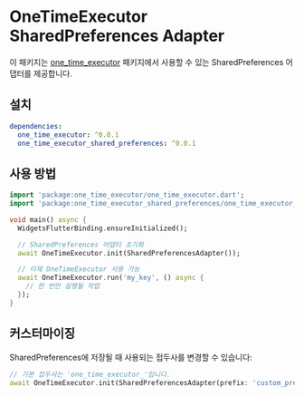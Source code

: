 # OneTimeExecutor SharedPreferences Adapter

이 패키지는 [one_time_executor](https://github.com/yourusername/one_time_executor) 패키지에서 사용할 수 있는 SharedPreferences 어댑터를 제공합니다.

## 설치

```yaml
dependencies:
  one_time_executor: ^0.0.1
  one_time_executor_shared_preferences: ^0.0.1
```

## 사용 방법

```dart
import 'package:one_time_executor/one_time_executor.dart';
import 'package:one_time_executor_shared_preferences/one_time_executor_shared_preferences.dart';

void main() async {
  WidgetsFlutterBinding.ensureInitialized();

  // SharedPreferences 어댑터 초기화
  await OneTimeExecutor.init(SharedPreferencesAdapter());

  // 이제 OneTimeExecutor 사용 가능
  await OneTimeExecutor.run('my_key', () async {
    // 한 번만 실행될 작업
  });
}
```

## 커스터마이징

SharedPreferences에 저장될 때 사용되는 접두사를 변경할 수 있습니다:

```dart
// 기본 접두사는 'one_time_executor_'입니다.
await OneTimeExecutor.init(SharedPreferencesAdapter(prefix: 'custom_prefix_'));
```
